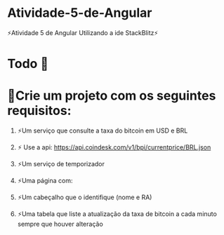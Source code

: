 # Atividade-5-de-Angular
⚡Atividade 5 de Angular Utilizando a ide StackBlitz⚡

# Todo 📝

# 📝Crie um projeto com os seguintes requisitos:

1. ⚡Um serviço que consulte a taxa do bitcoin em USD e BRL

2. ⚡ Use a api: https://api.coindesk.com/v1/bpi/currentprice/BRL.json 

3. ⚡Um serviço de temporizador

4. ⚡Uma página com:

5. ⚡Um cabeçalho que o identifique (nome e RA)

6. ⚡Uma tabela que liste a atualização da taxa de bitcoin a cada minuto sempre que houver alteração
